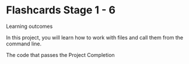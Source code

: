 # Flashcards Stage 1 - 6

Learning outcomes

In this project, you will learn how to work with files and call them from the command line.

The code that passes the Project Completion
